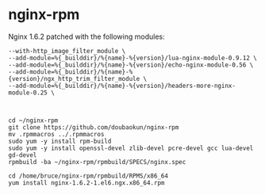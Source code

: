 nginx-rpm
=========

Nginx 1.6.2 patched with the following modules:

    --with-http_image_filter_module \
    --add-module=%{_builddir}/%{name}-%{version}/lua-nginx-module-0.9.12 \
    --add-module=%{_builddir}/%{name}-%{version}/echo-nginx-module-0.56 \
    --add-module=%{_builddir}/%{name}-%{version}/ngx_http_trim_filter_module \
    --add-module=%{_builddir}/%{name}-%{version}/headers-more-nginx-module-0.25 \



    cd ~/nginx-rpm
    git clone https://github.com/doubaokun/nginx-rpm
    mv .rpmmacros ../.rpmmacros
    sudo yum -y install rpm-build
    sudo yum -y install openssl-devel zlib-devel pcre-devel gcc lua-devel gd-devel
    rpmbuild -ba ~/nginx-rpm/rpmbuild/SPECS/nginx.spec

    cd /home/bruce/nginx-rpm/rpmbuild/RPMS/x86_64
    yum install nginx-1.6.2-1.el6.ngx.x86_64.rpm
